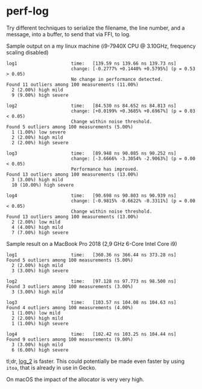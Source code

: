 # perf-log

Try different techniques to serialize the filename, the line number, and a message, into a buffer, to send that via FFI, to log.

Sample output on a my linux machine (i9-7940X CPU @ 3.10GHz, frequency scaling disabled)


```
log1                    time:   [139.59 ns 139.66 ns 139.73 ns]                 
                        change: [-0.2777% +0.1440% +0.5795%] (p = 0.53 > 0.05)
                        No change in performance detected.
Found 11 outliers among 100 measurements (11.00%)
  2 (2.00%) high mild
  9 (9.00%) high severe

log2                    time:   [84.530 ns 84.652 ns 84.813 ns]                 
                        change: [+0.0199% +0.3685% +0.6967%] (p = 0.03 < 0.05)
                        Change within noise threshold.
Found 5 outliers among 100 measurements (5.00%)
  1 (1.00%) low severe
  2 (2.00%) high mild
  2 (2.00%) high severe

log3                    time:   [89.948 ns 90.085 ns 90.252 ns]                 
                        change: [-3.6666% -3.3054% -2.9063%] (p = 0.00 < 0.05)
                        Performance has improved.
Found 13 outliers among 100 measurements (13.00%)
  3 (3.00%) high mild
  10 (10.00%) high severe

log4                    time:   [90.698 ns 90.803 ns 90.939 ns]                 
                        change: [-0.9815% -0.6622% -0.3311%] (p = 0.00 < 0.05)
                        Change within noise threshold.
Found 13 outliers among 100 measurements (13.00%)
  2 (2.00%) low mild
  4 (4.00%) high mild
  7 (7.00%) high severe
```

Sample result on a MacBook Pro 2018 (2,9 GHz 6-Core Intel Core i9)

```
log1                    time:   [360.36 ns 366.44 ns 373.28 ns]                 
Found 5 outliers among 100 measurements (5.00%)
  2 (2.00%) high mild
  3 (3.00%) high severe

log2                    time:   [97.128 ns 97.773 ns 98.500 ns]                 
Found 3 outliers among 100 measurements (3.00%)
  3 (3.00%) high mild

log3                    time:   [103.57 ns 104.08 ns 104.63 ns]                 
Found 4 outliers among 100 measurements (4.00%)
  1 (1.00%) low mild
  2 (2.00%) high mild
  1 (1.00%) high severe

log4                    time:   [102.42 ns 103.25 ns 104.44 ns]                 
Found 9 outliers among 100 measurements (9.00%)
  3 (3.00%) high mild
  6 (6.00%) high severe
```


tl;dr, [log_2](https://github.com/padenot/perf-log/blob/master/src/lib.rs#L110-L122) is
faster. This could potentially be made even faster by using `itoa`, that is
already in use in Gecko.

On macOS the impact of the allocator is very very high.
